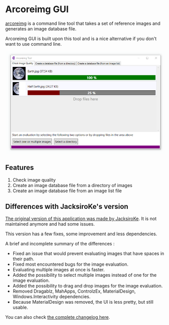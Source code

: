 # Arcoreimg GUI

[arcoreimg](https://developers.google.com/ar/develop/c/augmented-images/arcoreimg) is a command line tool that takes a set of reference images and generates an image database file. 

Arcoreimg GUI is built upon this tool and is a nice alternative if you don't want to use command line.

![arcoreimg Screenshot](images/ARCoreImg.png "arcoreimg Screenshot")

## Features

1. Check image quality
2. Create an image database file from a directory of images
3. Create an image database file from an image list file


## Differences with JacksiroKe's version

[The original version of this application was made by JacksiroKe](https://github.com/JacksiroKe/arcoreimg). It is not maintained anymore and had some issues.

This version has a few fixes, some improvement and less dependencies.

A brief and incomplete summary of the differences :
- Fixed an issue that would prevent evaluating images that have spaces in their path. 
- Fixed most encountered bugs for the image evaluation.
- Evaluating multiple images at once is faster.
- Added the possibility to select multiple images instead of one for the image evaluation.
- Added the possibility to drag and drop images for the image evaluation.
- Removed Dragablz, MahApps, ControlzEx, MaterialDesign, Windows.Interactivity dependencies.
- Because MaterialDesign was removed, the UI is less pretty, but still usable.

You can also check [the complete changelog here](CHANGELOG.md).
